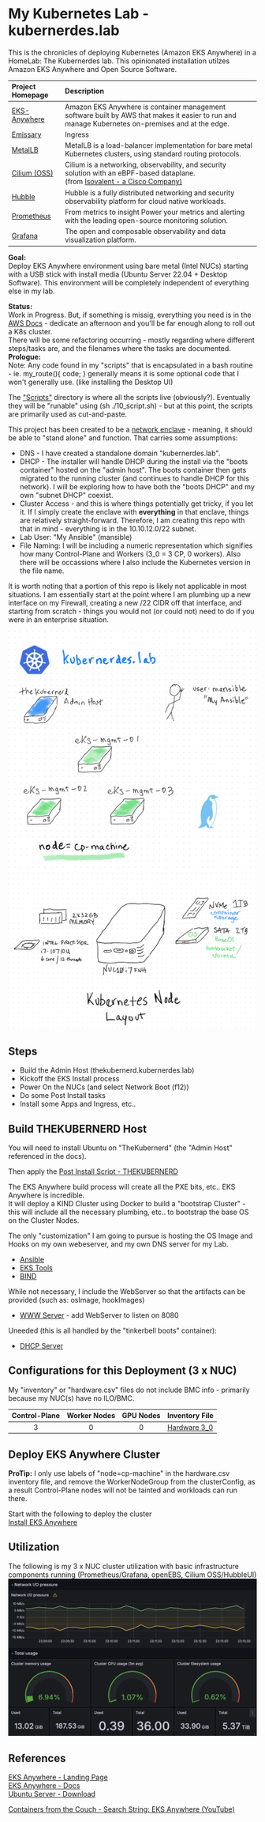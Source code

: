 # My Kubernetes Lab - kubernerdes.lab 

This is the chronicles of deploying Kubernetes (Amazon EKS Anywhere) in a HomeLab: The Kubernerdes lab.
This opinionated installation utilzes Amazon EKS Anywhere and Open Source Software.

| Project Homepage | Description |
|:-----------------|:-------------|
| [EKS-Anywhere](https://anywhere.eks.amazonaws.com/) | Amazon EKS Anywhere is container management software built by AWS that makes it easier to run and manage Kubernetes on-premises and at the edge. |
| [Emissary](https://www.getambassador.io/docs/emissary/latest/tutorials/getting-started) | Ingress |
| [MetalLB](https://metallb.universe.tf/) | MetalLB is a load-balancer implementation for bare metal Kubernetes clusters, using standard routing protocols. |
| [Cilium (OSS)](https://cilium.io/) | Cilium is a networking, observability, and security solution with an eBPF-based dataplane. <BR> (from [Isovalent - a Cisco Company)](https://isovalent.com/) | 
| [Hubble](https://github.com/cilium/hubble) | Hubble is a fully distributed networking and security observability platform for cloud native workloads. |
| [Prometheus](https://prometheus.io/) | From metrics to insight Power your metrics and alerting with the leading open-source monitoring solution. |
| [Grafana](https://github.com/grafana/grafana) | The open and composable observability and data visualization platform. |


**Goal:**  
Deploy EKS Anywhere environment using bare metal (Intel NUCs) starting with a USB stick with install media (Ubuntu Server 22.04 + Desktop Software). This environment will be completely independent of everything else in my lab. 

**Status:**  
Work in Progress.  But, if something is missig, everything you need is in the [AWS Docs](https://anywhere.eks.amazonaws.com/docs/) - dedicate an afternoon and you'll be far enough along to roll out a K8s cluster.  
There will be some refactoring occurring - mostly regarding where different steps/tasks are, and the filenames where the tasks are documented.  
**Prologue:**  
Note:  Any code found in my "scripts" that is encapsulated in a bash routine - ie. my_route(){ code; } generally means it is some optional code that I won't generally use. (like installing the Desktop UI)

The ["Scripts"](./Scripts) directory is where all the scripts live (obviously?). Eventually they will be "runable" using (sh ./10_script.sh) - but at this point, the scripts are primarily used as cut-and-paste.

This project has been created to be a [network enclave](https://en.wikipedia.org/wiki/Network_enclave) - meaning, it should be able to "stand alone" and function.  That carries some assumptions:

* DNS - I have created a standalone domain "kubernerdes.lab". 
* DHCP - The installer will handle DHCP during the install via the "boots container" hosted on the "admin host".  The boots container then gets migrated to the running cluster (and continues to handle DHCP for this network).  I will be exploring how to have both the "boots DHCP" and my own "subnet DHCP" coexist.
* Cluster Access - and this is where things potentially get tricky, if you let it.  If I simply create the enclave with **everything** in that enclave, things are relatively straight-forward.  Therefore, I am creating this repo with that in mind - everything is in the 10.10.12.0/22 subnet.
* Lab User:  "My Ansible" (mansible)
* File Naming:  I will be including a numeric representation which signifies how many Control-Plane and Workers (3_0 = 3 CP, 0 workers).  Also there will be occassions where I also include the Kubernetes version in the file name.

It is worth noting that a portion of this repo is likely not applicable in most situations.  I am essentially start at the point where I am plumbing up a new interface on my Firewall, creating a new /22 CIDR off that interface, and starting from scratch - things you would not (or could not) need to do if you were in an enterprise situation.

![Kubernerdes Lab](Images/KubernerdesLab-3_0.png)
![Kubernerdes Lab](Images/NodeLayout-KubernetesNode.png)

## Steps
* Build the Admin Host (thekubernerd.kubernerdes.lab)
* Kickoff the EKS Install process
* Power On the NUCs (and select Network Boot (f12))
* Do some Post Install tasks
* Install some Apps and Ingress, etc..

## Build THEKUBERNERD Host
You will need to install Ubuntu on "TheKubernerd" (the "Admin Host" referenced in the docs).  

Then apply the [Post Install Script - THEKUBERNERD](Scripts/00_Post_Install_THEKUBERNERD.sh)

The EKS Anywhere build process will create all the PXE bits, etc..  EKS Anywhere is incredible.  
It will deploy a KIND Cluster using Docker to build a "bootstrap Cluster" - this will include all the necessary plumbing, etc.. to bootstrap the base OS on the Cluster Nodes.

The only "customization" I am going to pursue is hosting the OS Image and Hooks on my own webeserver, and my own DNS server for my Lab.    
* [Ansible](Scripts/10_Install_Ansible.sh)
* [EKS Tools](Scripts/11_Install_EKS_Tools.sh)
* [BIND](Scripts/15_Install_BIND9.sh)

While not necessary, I include the WebServer so that the artifacts can be provided (such as: osImage, hookImages)
* [WWW Server](Scripts/Install_HTTP_Server.sh) - add WebServer to listen on 8080

Uneeded (this is all handled by the "tinkerbell boots" container):  
* [DHCP Server](Scripts/Install_DHCP_Server.sh)

## Configurations for this Deployment (3 x NUC)
My "inventory" or "hardware.csv" files do not include BMC info - primarily because my NUC(s) have no ILO/BMC.

| Control-Plane | Worker Nodes | GPU Nodes | Inventory File |
|:-------------:|:------------:|:---------:|:---------------|
| 3 | 0 | 0 | [Hardware 3_0](Files/hardware-3_0.csv) |

## Deploy EKS Anywhere Cluster
**ProTip:**
I only use labels of "node=cp-machine" in the hardware.csv inventory file, and remove the WorkerNodeGroup from the clusterConfig, as a result Control-Plane nodes will not be tainted and workloads can run there.  

Start with the following to deploy the cluster  
[Install EKS Anywhere](Scripts/50_Deploy_BareMetal_EKS-A_Cluster.sh)

## Utilization
The following is my 3 x NUC cluster utilization with basic infrastructure components running (Prometheus/Grafana, openEBS, Cilium OSS/HubbleUI)  
![Kubernerdes Lab - Utilization](Images/KubernerdesLab-Utilization.png)

## References
[EKS Anywhere - Landing Page](https://anywhere.eks.amazonaws.com/)  
[EKS Anywhere - Docs](https://anywhere.eks.amazonaws.com/docs/)  
[Ubuntu Server - Download](https://ubuntu.com/download/server)  

[Containers from the Couch - Search String: EKS Anywhere (YouTube)](https://www.youtube.com/@ContainersfromtheCouch/search?query=eks%20anywhere)

